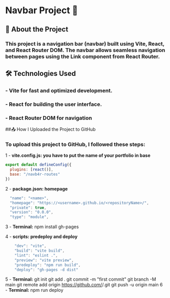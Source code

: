 # Navbar Project 🚀
## 📌 About the Project
### This project is a navigation bar (navbar) built using Vite, React, and React Router DOM. The navbar allows seamless navigation between pages using the Link component from React Router.
## 🛠️ Technologies Used
### - Vite for fast and optimized development.
### - React for building the user interface.
### - React Router DOM for navigation 
##📤 How I Uploaded the Project to GitHub
### To upload this project to GitHub, I followed these steps:
1️ - **vite.config.js: you have to put the name of your portfolio in base**
``` js
export default defineConfig({
  plugins: [react()],
  base: "/navb4r-routes"
})
```
2️ - **package.json: homepage** 
``` js
  "name": "<name>",
  "homepage": "https://<username>.github.io/<repositoryName>/",
  "private": true,
  "version": "0.0.0",
  "type": "module",
```
3 - **Terminal:**
npm install gh-pages

4 - **scripts: predeploy and deploy**
``` js
    "dev": "vite",
    "build": "vite build",
    "lint": "eslint .",
    "preview": "vite preview",
    "predeploy": "npm run build",
    "deploy": "gh-pages -d dist"
```
5 - **Terminal:**
git init
git add .
git commit -m "first commit"
git branch -M main
git remote add origin https://github.com/<username>/<repositoryName>.git
git push -u origin main
6 - **Terminal:**
npm run deploy
